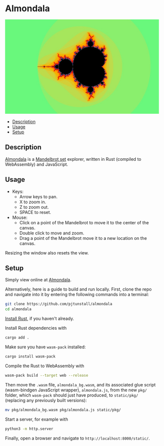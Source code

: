 # Almondala

![Mandelbrot](static/initial.jpg)

- [Description](#description)
- [Usage](#usage)
- [Setup](#setup)

## Description

[Almondala](https://almondala.netlify.app/) is a [Mandelbrot set](https://en.wikipedia.org/wiki/Mandelbrot_set) explorer, written in Rust (compiled to WebAssembly) and JavaScript.

## Usage

- Keys:
  - Arrow keys to pan.
  - X to zoom in.
  - Z to zoom out.
  - SPACE to reset.
- Mouse:
  - Click on a point of the Mandelbrot to move it to the center of the canvas.
  - Double click to move and zoom.
  - Drag a point of the Mandelbrot move it to a new location on the canvas.

Resizing the window also resets the view.

## Setup

Simply view online at [Almondala](https://almondala.netlify.app/).

Alternatively, here is a guide to build and run locally. First, clone the repo and navigate into it by entering the following commands into a terminal:

```bash
git clone https://github.com/pjtunstall/almondala
cd almondala
```

[Install Rust](https://www.rust-lang.org/tools/install), if you haven't already.

Install Rust dependencies with

```bash
cargo add .
```

Make sure you have `wasm-pack` installed:

```bash
cargo install wasm-pack
```

Compile the Rust to WebAssembly with

```bash
wasm-pack build --target web --release
```

Then move the `.wasm` file, `almondala_bg.wasm`, and its associated glue script (wasm-bindgen JavaScript wrapper), `almondala.js`, from the new `pkg/` folder, which `wasm-pack` should just have produced, to `static/pkg/` (replacing any previously built versions):

```bash
mv pkg/almondala_bg.wasm pkg/almondala.js static/pkg/
```

Start a server, for example with

```bash
python3 -m http.server
```

Finally, open a browser and navigate to `http://localhost:8000/static/`.
